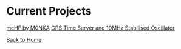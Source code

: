# Current Projects 

[mcHF by M0NKA](mcHF.md)
[GPS Time Server and 10MHz Stabilised Oscillator](time.md)


[Back to Home](index.md)


